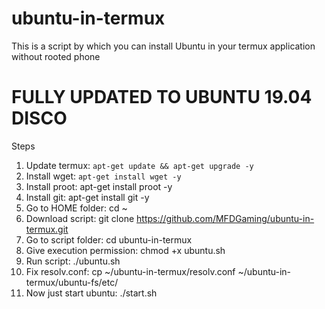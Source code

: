 # ubuntu-in-termux
This is a script by which you can install Ubuntu in your termux application without rooted phone

# FULLY UPDATED TO UBUNTU 19.04 DISCO

Steps
1. Update termux: `apt-get update && apt-get upgrade -y`
2. Install wget: `apt-get install wget -y`
3. Install proot: apt-get install proot -y
4. Install git: apt-get install git -y
5. Go to HOME folder: cd ~
6. Download script: git clone https://github.com/MFDGaming/ubuntu-in-termux.git
7. Go to script folder: cd ubuntu-in-termux
8. Give execution permission: chmod +x ubuntu.sh
9. Run script: ./ubuntu.sh
10. Fix resolv.conf: cp ~/ubuntu-in-termux/resolv.conf ~/ubuntu-in-termux/ubuntu-fs/etc/
11. Now just start ubuntu: ./start.sh
